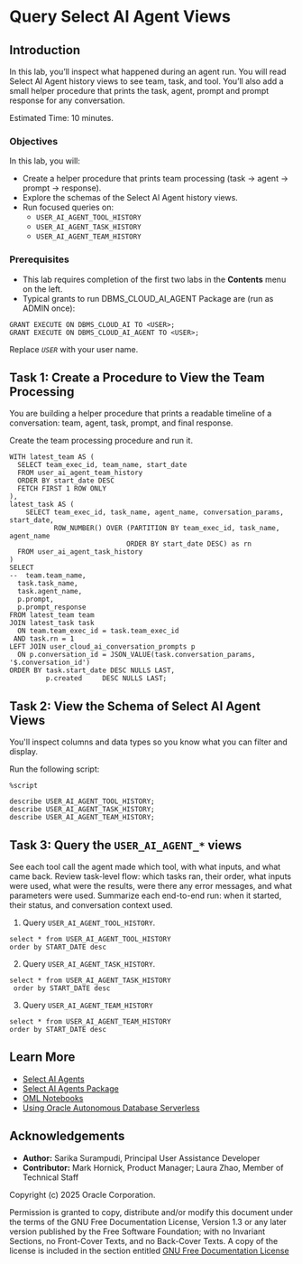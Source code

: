 # Query Select AI Agent Views

## Introduction

In this lab, you’ll inspect what happened during an agent run. You will read Select AI Agent history views to see team, task, and tool. You’ll also add a small helper procedure that prints the task, agent, prompt and prompt response for any conversation.

Estimated Time: 10 minutes.

### Objectives

In this lab, you will:

* Create a helper procedure that prints team processing (task → agent → prompt → response).
* Explore the schemas of the Select AI Agent history views.
* Run focused queries on:
    * `USER_AI_AGENT_TOOL_HISTORY`
    * `USER_AI_AGENT_TASK_HISTORY`
    * `USER_AI_AGENT_TEAM_HISTORY`

### Prerequisites

- This lab requires completion of the first two labs in the **Contents** menu on the left.
- Typical grants to run DBMS\_CLOUD\_AI\_AGENT Package are (run as ADMIN once):

```
GRANT EXECUTE ON DBMS_CLOUD_AI TO <USER>;
GRANT EXECUTE ON DBMS_CLOUD_AI_AGENT TO <USER>;
```
Replace _`USER`_ with your user name.

## Task 1: Create a Procedure to View the Team Processing

You are building a helper procedure that prints a readable timeline of a conversation: team, agent, task, prompt, and final response.

Create the team processing procedure and run it.
```
WITH latest_team AS (
  SELECT team_exec_id, team_name, start_date
  FROM user_ai_agent_team_history
  ORDER BY start_date DESC
  FETCH FIRST 1 ROW ONLY
),
latest_task AS (
    SELECT team_exec_id, task_name, agent_name, conversation_params, start_date,
           ROW_NUMBER() OVER (PARTITION BY team_exec_id, task_name, agent_name 
                             ORDER BY start_date DESC) as rn
  FROM user_ai_agent_task_history
)
SELECT
--  team.team_name,
  task.task_name,
  task.agent_name,
  p.prompt,
  p.prompt_response
FROM latest_team team
JOIN latest_task task
  ON team.team_exec_id = task.team_exec_id
 AND task.rn = 1
LEFT JOIN user_cloud_ai_conversation_prompts p
  ON p.conversation_id = JSON_VALUE(task.conversation_params, '$.conversation_id')
ORDER BY task.start_date DESC NULLS LAST,
         p.created     DESC NULLS LAST;

```

## Task 2: View the Schema of Select AI Agent Views

You'll inspect columns and data types so you know what you can filter and display.

Run the following script:

```
%script

describe USER_AI_AGENT_TOOL_HISTORY;
describe USER_AI_AGENT_TASK_HISTORY;
describe USER_AI_AGENT_TEAM_HISTORY;
```

## Task 3: Query the `USER_AI_AGENT_*` views

See each tool call the agent made which tool, with what inputs, and what came back. Review task-level flow: which tasks ran, their order, what inputs were used, what were the results, were there any error messages, and what parameters were used. Summarize each end-to-end run: when it started, their status, and conversation context used.

1. Query `USER_AI_AGENT_TOOL_HISTORY`.

```
select * from USER_AI_AGENT_TOOL_HISTORY
order by START_DATE desc
```

2. Query `USER_AI_AGENT_TASK_HISTORY`.

```
select * from USER_AI_AGENT_TASK_HISTORY
 order by START_DATE desc
```

3. Query `USER_AI_AGENT_TEAM_HISTORY`

```
select * from USER_AI_AGENT_TEAM_HISTORY
order by START_DATE desc
```

## Learn More

* [Select AI Agents](https://docs.oracle.com/en/cloud/paas/autonomous-database/serverless/adbsb/select-ai-agents1.html) 
* [Select AI Agents Package](https://docs.oracle.com/en/cloud/paas/autonomous-database/serverless/adbsb/select-ai-agents-package.html)
* [OML Notebooks](https://docs.oracle.com/en/database/oracle/machine-learning/oml-notebooks/index.html)
* [Using Oracle Autonomous Database Serverless](https://docs.oracle.com/en/cloud/paas/autonomous-database/adbsa/index.html)


## Acknowledgements

* **Author:** Sarika Surampudi, Principal User Assistance Developer
* **Contributor:** Mark Hornick, Product Manager; Laura Zhao, Member of Technical Staff
<!--* **Last Updated By/Date:** Sarika Surampudi, August 2025
-->


Copyright (c) 2025 Oracle Corporation.

Permission is granted to copy, distribute and/or modify this document
under the terms of the GNU Free Documentation License, Version 1.3
or any later version published by the Free Software Foundation;
with no Invariant Sections, no Front-Cover Texts, and no Back-Cover Texts.
A copy of the license is included in the section entitled [GNU Free Documentation License](https://oracle-livelabs.github.io/adb/shared/adb-15-minutes/introduction/files/gnu-free-documentation-license.txt)
